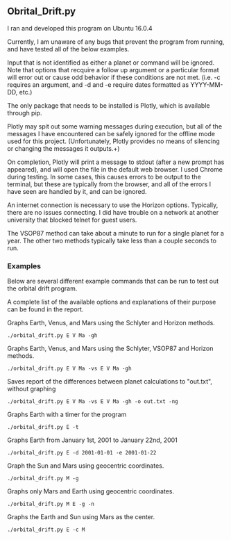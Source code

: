 ## Obrital_Drift.py

I ran and developed this program on Ubuntu 16.0.4

Currently, I am unaware of any bugs that prevent the program
from running, and have tested all of the below examples.

Input that is not identified as either a planet or command will
be ignored. Note that options that recquire a follow up
argument or a particular format will error out or cause
odd behavior if these conditions are not met. (i.e. -c requires
an argument, and -d and -e require dates formatted as
YYYY-MM-DD, etc.)

The only package that needs to be installed is Plotly, which is
available through pip.

Plotly may spit out some warning messages during execution, but
all of the messages I have encountered can be safely ignored for
the offline mode used for this project. (Unfortunately, Plotly
provides no means of silencing or changing the messages it
outputs.+)

On completion, Plotly will print a message to stdout (after a
new prompt has appeared), and will open the file in the
default web browser. I used Chrome during testing. In some
cases, this causes errors to be output to the terminal, but
these are typically from the browser, and all of the errors
I have seen are handled by it, and can be ignored.

An internet connection is necessary to use the Horizon options.
Typically, there are no issues connecting. I did have trouble on
a network at another university that blocked telnet for guest
users.

The VSOP87 method can take about a minute to run for a single
planet for a year. The other two methods typically take less
than a couple seconds to run.

### Examples

Below are several different example commands that can be run to
test out the orbital drift program.

A complete list of the available options and explanations of
their purpose can be found in the report.

Graphs Earth, Venus, and Mars using the Schlyter and Horizon
methods.

    ./orbital_drift.py E V Ma -gh

Graphs Earth, Venus, and Mars using the Schlyter, VSOP87 and
Horizon methods.

    ./orbital_drift.py E V Ma -vs E V Ma -gh

Saves report of the differences between planet calculations to
"out.txt", without graphing

    ./orbital_drift.py E V Ma -vs E V Ma -gh -o out.txt -ng

Graphs Earth with a timer for the program

    ./orbital_drift.py E -t

Graphs Earth from January 1st, 2001 to January 22nd, 2001

    ./orbital_drift.py E -d 2001-01-01 -e 2001-01-22

Graph the Sun and Mars using geocentric coordinates.

    ./orbital_drift.py M -g

Graphs only Mars and Earth using geocentric coordinates.

    ./orbital_drift.py M E -g -n

Graphs the Earth and Sun using Mars as the center.

    ./orbital_drift.py E -c M
